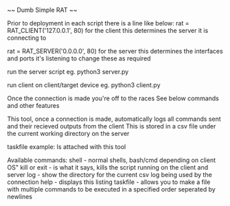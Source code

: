 ~~ Dumb Simple RAT ~~

Prior to deployment in each script there is a line like below:
rat = RAT_CLIENT('127.0.0.1', 80)
for the client this determines the server it is connecting to

rat = RAT_SERVER('0.0.0.0', 80)
for the server this determines the interfaces and ports it's listening to
change these as required

run the server script
eg. python3 server.py

run client on client/target device
eg. python3 client.py

Once the connection is made you're off to the races
See below commands and other features

This tool, once a connection is made, automatically logs all commands sent and their recieved outputs from the client
This is stored in a csv file under the current working directory on the server

taskfile example:
Is attached with this tool

Available commands:
  shell - normal shells, bash/cmd depending on client OS"
  kill or exit - is what it says, kills the script running on the client and server
  log - show the directory for the current csv log being used by the connection
  help - displays this listing
  taskfile - allows you to make a file with multiple commands to be 
      executed in a specified order seperated by newlines
